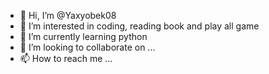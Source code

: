 - 👋 Hi, I’m @Yaxyobek08
- 👀 I’m interested in coding, reading book and play all game
- 🌱 I’m currently learning python
- 💞️ I’m looking to collaborate on ...
- 📫 How to reach me ...

<!---
Yaxyobek08/Yaxyobek08 is a ✨ special ✨ repository because its `README.md` (this file) appears on your GitHub profile.
You can click the Preview link to take a look at your changes.
--->
